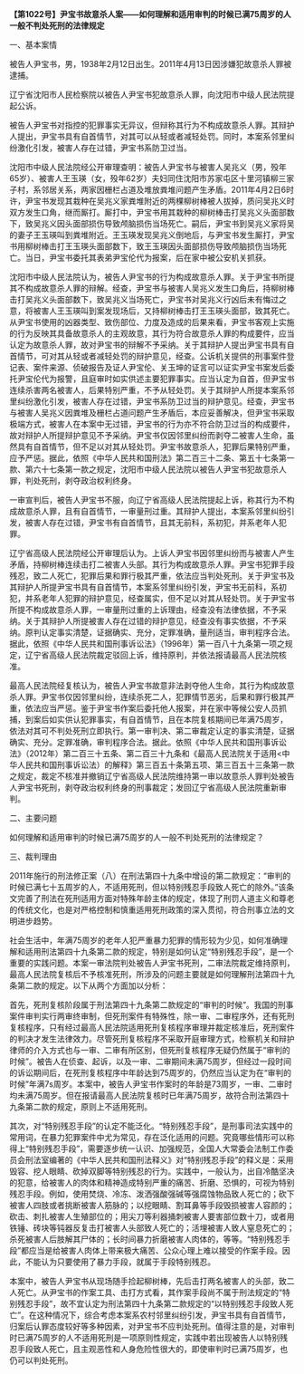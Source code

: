 **【第1022号】尹宝书故意杀人案——如何理解和适用审判的时候已满75周岁的人一般不判处死刑的法律规定**

一、基本案情

被告人尹宝书，男，1938年2月12日出生。2011年4月13日因涉嫌犯故意杀人罪被逮捕。

辽宁省沈阳市人民检察院以被告人尹宝书犯故意杀人罪，向沈阳市中级人民法院提起公诉。

被告人尹宝书对指控的犯罪事实无异议，但辩称其行为不构成故意杀人罪。其辩护人提出，尹宝书具有自首情节，对其可以从轻或者减轻处罚。同时，本案系邻里纠纷激化引发，被害人存在过错，尹宝书系防卫过当。

沈阳市中级人民法院经公开审理查明：被告人尹宝书与被害人吴兆义（男，殁年65岁）、被害人王玉瑛（女，殁年62岁）夫妇同住沈阳市苏家屯区十里河镇柳三家子村，系邻居关系，两家因栅栏占道及堆放粪堆问题产生矛盾。2011年4月2日6时许，尹宝书发现其栽种在吴兆义家粪堆附近的两棵柳树棒被人拔掉，质问吴兆义时双方发生口角，继而厮打。厮打中，尹宝书用其栽种的柳树棒击打吴兆义头面部数下，致吴兆义因头面部损伤导致颅脑损伤当场死亡。嗣后，尹宝书到吴兆义家将吴的妻子王玉瑛叫到粪堆附近。王玉瑛发现吴兆义倒地后，与尹宝书发生厮打，尹宝书用柳树棒击打王玉瑛头面部数下，致王玉瑛因头面部损伤导致颅脑损伤当场死亡。当日，尹宝书委托其表弟尹宝伦代为报案，后在家中被公安机关抓获。

沈阳市中级人民法院认为，被告人尹宝书的行为构成故意杀人罪。关于尹宝书所提其不构成故意杀人罪的辩解。经查，尹宝书与被害人吴兆义发生口角后，持柳树棒击打吴兆义头面部数下，致吴兆义当场死亡，尹宝书对吴兆义行凶后未有悔过之意，将被害人王玉瑛叫到案发现场后，又持柳树棒击打王玉瑛头面部，致其死亡。从尹宝书使用的凶器类型、致伤部位、力度及造成的后果来看，尹宝书客观上实施的行为反映其具备故意杀人的主观故意，其行为符合故意杀人罪的构成要件，应当认定为故意杀人罪，故对尹宝书的辩解不予采纳。关于其辩护人提出尹宝书具有自首情节，可对其从轻或者减轻处罚的辩护意见，经查。公诉机关提供的刑事案件登记表、案件来源、侦破报告及证人尹宝伦、关玉坤的证言可以证实尹宝书案发后委托尹宝伦代为报警，且庭审时如实供述主要犯罪事实。应当认定为自首，但尹宝书连续杀害两名被害人，后果特别严重，不予从轻处罚。关于其辩护人所提本案系邻里纠纷激化引发，被害人存在过错，尹宝书系防卫过当的辩护意见。经查，尹宝书与被害人吴兆义因粪堆及栅栏占道问题产生矛盾后，本应妥善解决，但尹宝书采取极端方式，被害人在本案中无过错，尹宝书的行为亦不符合防卫过当的构成要件，故对辩护人所提辩护意见不予采纳。尹宝书仅因邻里纠纷而剥夺二被害人生命，虽然具有自首情节，但不足以对其从轻处罚。尹宝书故意杀人，犯罪后果特别严重，应予严惩。据此，依照《中华人民共和国刑法》第二百三十二条、第五十七条第一款、第六十七条第一款之规定，沈阳市中级人民法院以被告人尹宝书犯故意杀人罪，判处死刑，剥夺政治权利终身。

一审宣判后，被告人尹宝书不服，向辽宁省高级人民法院提起上诉，称其行为不构成故意杀人罪，且有自首情节，一审量刑过重。其辩护人提出，本案系邻里纠纷引发，被害人存在过错，尹宝书有自首情节，且其无前科，系初犯，并系老年人犯罪。

辽宁省高级人民法院经公开审理后认为。上诉人尹宝书因邻里纠纷而与被害人产生矛盾，持柳树棒连续击打二被害人头部。其行为构成故意杀人罪。尹宝书犯罪手段残忍，致二人死亡，犯罪后果和罪行极其严重，依法应当判处死刑。关于尹宝书及其辩护人所提尹宝书具有自首情节，本案系邻里纠纷引发，尹宝书无前科，系初犯，并系老年人犯罪的辩护意见，经查属实，但不足以对其从轻处罚。关于尹宝书所提不构成故意杀人罪，一审量刑过重的上诉理由，经查没有法律依据，不予采纳。关于其辩护人所提被害人存在过错的辩护意见，经查没有事实依据，不予采纳。原判认定事实清楚，证据确实、充分，定罪准确，量刑适当，审判程序合法。据此，依照《中华人民共和国刑事诉讼法》（1996年）第一百八十九条第一项之规定，辽宁省高级人民法院裁定驳回上诉，维持原判，并依法报请最高人民法院核准。

最高人民法院经复核认为，被告人尹宝书故意非法剥夺他人生命，其行为构成故意杀人罪。尹宝书仅因邻里纠纷，连续杀死二人，犯罪情节恶劣，后果和罪行极其严重，依法应当严惩。鉴于尹宝书作案后委托他人报案，并在家中等候公安人员抓捕，到案后如实供认犯罪事实，有自首情节，且在本院复核期间已年满75周岁，依法对其可不判处死刑立即执行。第一审判决、第二审裁定认定的事实清楚，证据确实、充分。定罪准确，审判程序合法。据此。依照《中华人民共和国刑事诉讼法》（2012年）第二百三十五条、第二百三十九条和《最高人民法院关于适用<中华人民共和国刑事诉讼法）的解释》第三百五十条第五项、第三百五十三条第一款之规定，裁定不核准并撤销辽宁省高级人民法院维持第一审以故意杀人罪判处被告人尹宝书死刑，剥夺政治权利终身的刑事裁定；发回辽宁省高级人民法院重新审判。

二、主要问题

如何理解和适用审判的时候已满75周岁的人一般不判处死刑的法律规定？

三、裁判理由

2011年施行的刑法修正案（八）在刑法第四十九条中增设的第二款规定：“审判的时候已满七十五周岁的人，不适用死刑，但以特别残忍手段致人死亡的除外。”该条文完善了刑法在死刑适用方面对特殊年龄主体的规定，体现了刑罚人道主义和尊老的传统文化，也是对严格控制和慎重适用死刑政策的深入贯彻，符合刑事立法的文明进步趋势。

社会生活中，年满75周岁的老年人犯严重暴力犯罪的情形较为少见，如何准确理解和适用刑法第四十九条第二款的规定，特别是如何认定“特别残忍手段”，是一个重要的实践问题。本案一审法院判处被告人尹宝书死刑，二审法院裁定维持原判，最高人民法院复核后不予核准死刑，所涉及的问题主要就是如何理解刑法第四十九条第二款的规定。以下从两个方面加以分析：

首先，死刑复核阶段属于刑法第四十九条第二款规定的“审判的时候”。我国的刑事案件审判实行两审终审制，但死刑案件有特殊性，除一审、二审程序外，还有死刑复核程序，只有经过最高人民法院适用死刑复核程序审理并裁定核准后，死刑案件的判决才发生法律效力。尽管死刑复核程序不采取开庭审理方式，检察机关和辩护律师的介入方式也与一审、二审有所区别，但死刑复核程序无疑仍然属于“审判的时候”。被告人在侦查、起诉，以及一审、二审期间未满75周岁，但经过一段时间的诉讼期间后，在死刑复核程序中年龄达到75周岁的，仍然应当认定为在“审判的时候”年满7s周岁。本案中，被告人尹宝书作案时的年龄是73周岁，一审、二审时均未满75周岁。但在报请最高人民法院复核时已年满75周岁，故符合刑法第四十九条第二款的规定，原则上不适用死刑。

其次，对“特别残忍手段”的认定不能泛化。“特别残忍手段”，是刑事司法实践中的常用词，在暴力犯罪案件中尤为常见，存在泛化适用的问题。究竟哪些情形可以称得上“特别残忍手段”，需要逐步统一认识、加强规范，全国人大常委会法制工作委员会刑法室编著的《中华人民共和国刑法释义》对“特别残忍手段”的释义是：采用毁容、挖人眼睛、砍掉双脚等特别残忍的行为。实践中，一般认为，出自冷酷坚决的犯意，给被害人的肉体和精神造成特别严重的痛苦、折磨、恐惧的，可视为特别残忍手段。例如，使用焚烧、冷冻、泼洒强酸强碱等强腐蚀物品致人死亡的；砍下被害人四肢或者挑断被害人筋脉的；以挖眼睛、割耳鼻等手段毁损被害人容颜的；砍击、刺扎被害人生殖部位的；用尖刀等利器捅刺被害人要害部位数十刀，或者用铁锤、砖块等钝器反复击打被害人头部致人死亡的；活埋被害人致人窒息死亡的；杀死被害人后肢解其尸体的；长时间暴力折磨被害人肉体的，等等。“特别残忍手段”都应当是给被害人肉体上带来极大痛苦、公众心理上难以接受的作案手段。因此，不能认为只要使用了暴力手段，就属于手段特别残忍。

本案中，被告人尹宝书从现场随手捡起柳树棒，先后击打两名被害人的头部，致二人死亡。从尹宝书的作案工具、击打方式看，其作案手段尚不属于刑法规定的“特别残忍手段”，故不宜认定为刑法第四十九条第二款规定的“以特别残忍手段致人死亡”。在这种情况下，综合考虑本案系农村邻里纠纷引发，尹宝书具有自首情节，归案后认罪态度较好等多种因素，对尹宝书不应判处死刑。值得注意的是，对审判时已满75周岁的人不适用死刑是一项原则性规定，实践中若出现被告人以特别残忍手段致人死亡，且主观恶性和人身危险性很大的，即使审判时已满75周岁，也仍可以判处死刑。